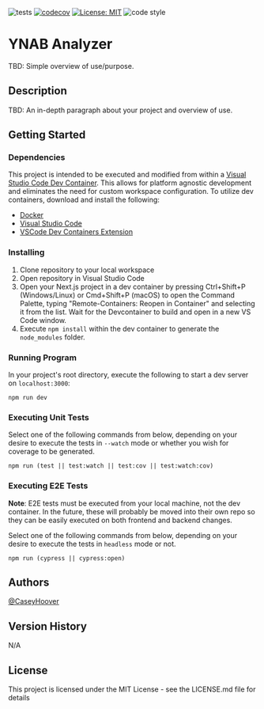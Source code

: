 ![tests](https://github.com/ynab-analyzer/ynab-analyzer-frontend-react/actions/workflows/tests.yml/badge.svg)
[![codecov](https://codecov.io/gh/ynab-analyzer/ynab-analyzer-frontend-react/graph/badge.svg?token=PHQ3RGVR17)](https://codecov.io/gh/ynab-analyzer/ynab-analyzer-frontend-react)
[![License: MIT](https://img.shields.io/badge/License-MIT-yellow.svg)](https://opensource.org/licenses/MIT)
![code style](https://img.shields.io/badge/code_style-prettier-ff69b4.svg?style=flat-square)

# YNAB Analyzer

TBD: Simple overview of use/purpose.

## Description

TBD: An in-depth paragraph about your project and overview of use.

## Getting Started

### Dependencies
This project is intended to be executed and modified from within a [Visual Studio Code Dev Container](https://code.visualstudio.com/docs/devcontainers/containers). This allows for platform agnostic development and eliminates the need for custom workspace configuration. To utilize dev containers, download and install the following:
- [Docker](https://www.docker.com/products/docker-desktop/)
- [Visual Studio Code](https://code.visualstudio.com/)
- [VSCode Dev Containers Extension](https://marketplace.visualstudio.com/items?itemName=ms-vscode-remote.remote-containers)

### Installing

1. Clone repository to your local workspace
2. Open repository in Visual Studio Code
3. Open your Next.js project in a dev container by pressing Ctrl+Shift+P (Windows/Linux) or Cmd+Shift+P (macOS) to open the Command Palette, typing "Remote-Containers: Reopen in Container" and selecting it from the list. Wait for the Devcontainer to build and open in a new VS Code window.
4. Execute `npm install` within the dev container to generate the `node_modules` folder.

### Running Program
In your project's root directory, execute the following to start a dev server on `localhost:3000`:

```
npm run dev
```

### Executing Unit Tests
Select one of the following commands from below, depending on your desire to execute the tests in `--watch` mode or whether you wish for coverage to be generated.

```
npm run (test || test:watch || test:cov || test:watch:cov)
```

### Executing E2E Tests
**Note**: E2E tests must be executed from your local machine, not the dev container. In the future, these will probably be moved into their own repo so they can be easily executed on both frontend and backend changes.

Select one of the following commands from below, depending on your desire to execute the tests in `headless` mode or not.

```
npm run (cypress || cypress:open)
```

## Authors

[@CaseyHoover](https://github.com/CaseyHoover)

## Version History

N/A

## License

This project is licensed under the MIT License - see the LICENSE.md file for details
